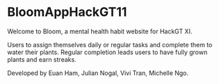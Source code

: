 # BloomAppHackGT11
Welcome to Bloom, a mental health habit website for HackGT XI.

Users to assign themselves daily or regular tasks and complete them to water their plants.
Regular completion leads users to have fully grown plants and earn streaks.

Developed by Euan Ham, Julian Nogal, Vivi Tran, Michelle Ngo.